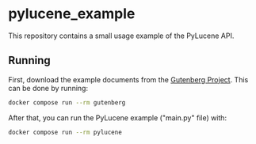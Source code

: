 # pylucene_example

This repository contains a small usage example of the PyLucene API.

## Running

First, download the example documents from the [Gutenberg Project](https://www.gutenberg.org/). This can be done by running:

```bash
docker compose run --rm gutenberg
```

After that, you can run the PyLucene example ("main.py" file) with:

```bash
docker compose run --rm pylucene
```
